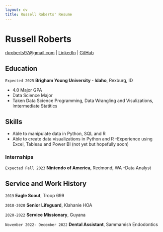 ```yaml
---
layout: cv
title: Russell Roberts' Resume
---
```

# Russell Roberts




<div id="webaddress">
<a href="rkroberts97@gmail.com">rkroberts97@gmail.com</a>
| <a href="https://www.linkedin.com/groups/13537407/">LinkedIn</a>
| <a href="https://github.com/RKRoberts97">GitHub</a>
</div>


<!-- https://www.monique.tech/the-art-of-markdown -->


## Education


`Expected 2025`
__Brigham Young University - Idaho__, Rexburg, ID


- 4.0 Major GPA
- Data Science Major 
- Taken Data Science Programming, Data Wrangling and Visulizations, Imtermediate Statitics





## Skills
- Able to manipulate data in Python, SQL and R
- Able to create data visualizations in Python and R
-Experience using Excel, Tableau and Power BI (not yet but hopefully soon)

### Internships


`Expected Fall 2023`
__Nintendo of America__, Redmond, WA
-Data Analyst 




## Service and Work History


`2019`
__Eagle Scout__, Troop 699


`2018-2020`
__Senior Lifeguard__, Klahanie HOA


`2020-2022`
__Service Missionary__, Guyana


`November 2022- December 2022`
__Dental Assistant__, Sammamish Endodontics










<!-- ### Footer


Last updated: May 2013 -->







